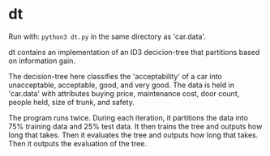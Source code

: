 # dt

Run with: `python3 dt.py` in the same directory as 'car.data'.

dt contains an implementation of an ID3 decicion-tree that partitions based on
information gain.

The decision-tree here classifies the 'acceptability' of a car into
unacceptable, acceptable, good, and very good. The data is held in 'car.data'
with attributes buying price, maintenance cost, door count, people held, size of
trunk, and safety.

The program runs twice. During each iteration, it partitions the data into 75%
training data and 25% test data. It then trains the tree and outputs how long
that takes. Then it evaluates the tree and outputs how long that takes. Then it
outputs the evaluation of the tree.
